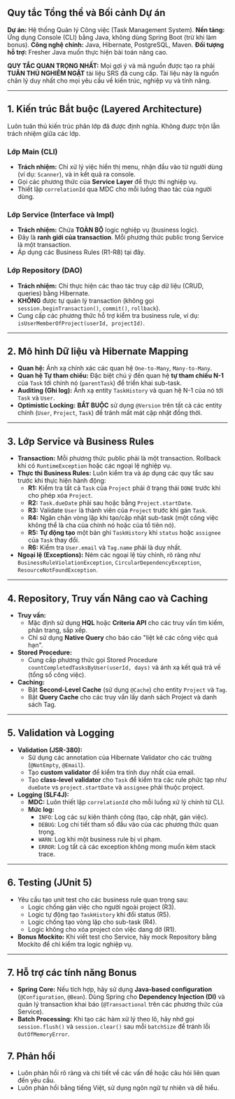 ## Quy tắc Tổng thể và Bối cảnh Dự án

**Dự án:** Hệ thống Quản lý Công việc (Task Management System).
**Nền tảng:** Ứng dụng Console (CLI) bằng Java, không dùng Spring Boot (trừ khi làm bonus).
**Công nghệ chính:** Java, Hibernate, PostgreSQL, Maven.
**Đối tượng hỗ trợ:** Fresher Java muốn thực hiện bài toán nâng cao.

**QUY TẮC QUAN TRỌNG NHẤT:** Mọi gợi ý và mã nguồn được tạo ra phải **TUÂN THỦ NGHIÊM NGẶT** tài liệu SRS đã cung cấp. Tài liệu này là nguồn chân lý duy nhất cho mọi yêu cầu về kiến trúc, nghiệp vụ và tính năng.

---

## 1. Kiến trúc Bắt buộc (Layered Architecture)

Luôn tuân thủ kiến trúc phân lớp đã được định nghĩa. Không được trộn lẫn trách nhiệm giữa các lớp.

### Lớp Main (CLI)
- **Trách nhiệm:** Chỉ xử lý việc hiển thị menu, nhận đầu vào từ người dùng (ví dụ: `Scanner`), và in kết quả ra console.
- Gọi các phương thức của **Service Layer** để thực thi nghiệp vụ.
- Thiết lập `correlationId` qua MDC cho mỗi luồng thao tác của người dùng.

### Lớp Service (Interface và Impl)
- **Trách nhiệm:** Chứa **TOÀN BỘ** logic nghiệp vụ (business logic).
- Đây là **ranh giới của transaction**. Mỗi phương thức public trong Service là một transaction.
- Áp dụng các Business Rules (R1-R8) tại đây.

### Lớp Repository (DAO)
- **Trách nhiệm:** Chỉ thực hiện các thao tác truy cập dữ liệu (CRUD, queries) bằng Hibernate.
- **KHÔNG** được tự quản lý transaction (không gọi `session.beginTransaction()`, `commit()`, `rollback`).
- Cung cấp các phương thức hỗ trợ kiểm tra business rule, ví dụ: `isUserMemberOfProject(userId, projectId)`.

---

## 2. Mô hình Dữ liệu và Hibernate Mapping

- **Quan hệ:** Ánh xạ chính xác các quan hệ `One-to-Many`, `Many-to-Many`.
- **Quan hệ Tự tham chiếu:** Đặc biệt chú ý đến quan hệ **tự tham chiếu N-1** của `Task` tới chính nó (`parentTask`) để triển khai sub-task.
- **Auditing (Ghi log):** Ánh xạ entity `TaskHistory` và quan hệ N-1 của nó tới `Task` và `User`.
- **Optimistic Locking:** **BẮT BUỘC** sử dụng `@Version` trên tất cả các entity chính (`User`, `Project`, `Task`) để tránh mất mát cập nhật đồng thời.

---

## 3. Lớp Service và Business Rules

- **Transaction:** Mỗi phương thức public phải là một transaction. Rollback khi có `RuntimeException` hoặc các ngoại lệ nghiệp vụ.
- **Thực thi Business Rules:** Luôn kiểm tra và áp dụng các quy tắc sau trước khi thực hiện hành động:
  - **R1:** Kiểm tra tất cả `Task` của `Project` phải ở trạng thái `DONE` trước khi cho phép xóa `Project`.
  - **R2:** `Task.dueDate` phải sau hoặc bằng `Project.startDate`.
  - **R3:** Validate `User` là thành viên của `Project` trước khi gán `Task`.
  - **R4:** Ngăn chặn vòng lặp khi tạo/cập nhật sub-task (một công việc không thể là cha của chính nó hoặc của tổ tiên nó).
  - **R5:** **Tự động tạo** một bản ghi `TaskHistory` khi `status` hoặc `assignee` của `Task` thay đổi.
  - **R6:** Kiểm tra `User.email` và `Tag.name` phải là duy nhất.
- **Ngoại lệ (Exceptions):** Ném các ngoại lệ tùy chỉnh, rõ ràng như `BusinessRuleViolationException`, `CircularDependencyException`, `ResourceNotFoundException`.

---

## 4. Repository, Truy vấn Nâng cao và Caching

- **Truy vấn:**
  - Mặc định sử dụng **HQL** hoặc **Criteria API** cho các truy vấn tìm kiếm, phân trang, sắp xếp.
  - Chỉ sử dụng **Native Query** cho báo cáo "liệt kê các công việc quá hạn".
- **Stored Procedure:**
  - Cung cấp phương thức gọi Stored Procedure `countCompletedTasksByUser(userId, days)` và ánh xạ kết quả trả về (tổng số công việc).
- **Caching:**
  - Bật **Second-Level Cache** (sử dụng `@Cache`) cho entity `Project` và `Tag`.
  - Bật **Query Cache** cho các truy vấn lấy danh sách Project và danh sách Tag.

---

## 5. Validation và Logging

- **Validation (JSR-380):**
  - Sử dụng các annotation của Hibernate Validator cho các trường (`@NotEmpty`, `@Email`).
  - Tạo **custom validator** để kiểm tra tính duy nhất của email.
  - Tạo **class-level validator** cho `Task` để kiểm tra các rule phức tạp như `dueDate` vs `project.startDate` và `assignee` phải thuộc project.
- **Logging (SLF4J):**
  - **MDC:** Luôn thiết lập `correlationId` cho mỗi luồng xử lý chính từ CLI.
  - **Mức log:**
    - `INFO`: Log các sự kiện thành công (tạo, cập nhật, gán việc).
    - `DEBUG`: Log chi tiết tham số đầu vào của các phương thức quan trọng.
    - `WARN`: Log khi một business rule bị vi phạm.
    - `ERROR`: Log tất cả các exception không mong muốn kèm stack trace.

---

## 6. Testing (JUnit 5)

- Yêu cầu tạo unit test cho các business rule quan trọng sau:
  - Logic chống gán việc cho người ngoài project (R3).
  - Logic tự động tạo `TaskHistory` khi đổi status (R5).
  - Logic chống tạo vòng lặp cho sub-task (R4).
  - Logic không cho xóa project còn việc dang dở (R1).
- **Bonus Mockito:** Khi viết test cho Service, hãy mock Repository bằng Mockito để chỉ kiểm tra logic nghiệp vụ.

---

## 7. Hỗ trợ các tính năng Bonus

- **Spring Core:** Nếu tích hợp, hãy sử dụng **Java-based configuration** (`@Configuration`, `@Bean`). Dùng Spring cho **Dependency Injection (DI)** và quản lý transaction khai báo (`@Transactional` trên các phương thức của Service).
- **Batch Processing:** Khi tạo các hàm xử lý theo lô, hãy nhớ gọi `session.flush()` và `session.clear()` sau mỗi `batchSize` để tránh lỗi `OutOfMemoryError`.

## 7. Phản hồi
- Luôn phản hồi rõ ràng và chi tiết về các vấn đề hoặc câu hỏi liên quan đến yêu cầu.
- Luôn phản hồi bằng tiếng Việt, sử dụng ngôn ngữ tự nhiên và dễ hiểu.